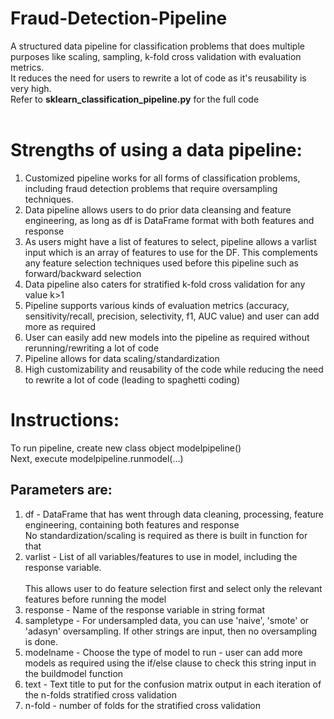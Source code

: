 # Fraud-Detection-Pipeline
A structured data pipeline for classification problems that does multiple purposes like scaling, sampling, k-fold cross validation with evaluation metrics. <br>
It reduces the need for users to rewrite a lot of code as it's reusability is very high.<br>
Refer to <b>sklearn_classification_pipeline.py</b> for the full code <br><br>
# Strengths of using a data pipeline:
1. Customized pipeline works for all forms of classification problems, including fraud detection problems that require oversampling techniques. <br>
2. Data pipeline allows users to do prior data cleansing and feature engineering, as long as df is DataFrame format with both features and response <br>
3. As users might have a list of features to select, pipeline allows a varlist input which is an array of features to use for the DF. This complements any feature selection techniques used before this pipeline such as forward/backward selection <br>
4. Data pipeline also caters for stratified k-fold cross validation for any value k>1 <br>
5. Pipeline supports various kinds of evaluation metrics (accuracy, sensitivity/recall, precision, selectivity, f1, AUC value) and user can add more as required <br>
6. User can easily add new models into the pipeline as required without rerunning/rewriting a lot of code <br>
7. Pipeline allows for data scaling/standardization <br>
8. High customizability and reusability of the code while reducing the need to rewrite a lot of code (leading to spaghetti coding)

# Instructions:
To run pipeline, create new class object modelpipeline() <br>
Next, execute modelpipeline.runmodel(...) <br>
## Parameters are:
1. df - DataFrame that has went through data cleaning, processing, feature engineering, containing both features and response
<br> No standardization/scaling is required as there is built in function for that <br>
2. varlist - List of all variables/features to use in model, including the response variable. <br>
<br> This allows user to do feature selection first and select only the relevant features before running the model <br>
3. response - Name of the response variable in string format <br>
4. sampletype - For undersampled data, you can use 'naive', 'smote' or 'adasyn' oversampling. If other strings are input, then no oversampling is done. <br>
5. modelname - Choose the type of model to run - user can add more models as required using the if/else clause to check this string input in the buildmodel function <br>
6. text - Text title to put for the confusion matrix output in each iteration of the n-folds stratified cross validation <br>
7. n-fold - number of folds for the stratified cross validation <br>
